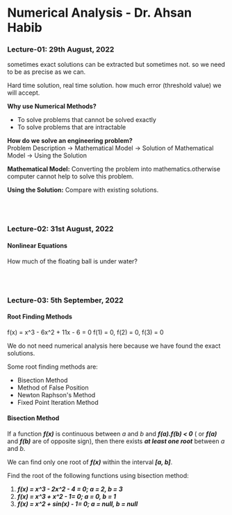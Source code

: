 # Numerical Analysis - Dr. Ahsan Habib

### Lecture-01:    29th August, 2022

sometimes exact solutions can be extracted but sometimes not.
so we need to be as precise as we can.

Hard time solution, real time solution.
how much error (threshold value) we will accept.

**Why use Numerical Methods?**
- To solve problems that cannot be solved exactly
- To solve problems that are intractable

**How do we solve an engineering problem?** <br>
Problem Description -> Mathematical Model -> Solution of Mathematical Model -> Using the Solution

**Mathematical Model:** Converting the problem into mathematics.otherwise computer cannot help to solve this problem.

**Using the Solution:** Compare with existing solutions.

<br>
<br>


### Lecture-02:    31st August, 2022

#### Nonlinear Equations
How much of the floating ball is under water?

<br>
<br>

### Lecture-03:    5th September, 2022

#### Root Finding Methods

f(x) = x^3 - 6x^2 + 11x - 6 = 0
f(1) = 0, f(2) = 0, f(3) = 0

We do not need numerical analysis here because we have found the exact solutions.

Some root finding methods are:
* Bisection Method
* Method of False Position
* Newton Raphson's Method
* Fixed Point Iteration Method

#### Bisection Method
If a function ***f(x)*** is continuous between *a* and *b* and ***f(a).f(b) < 0*** ( or ***f(a)*** and ***f(b)*** are of opposite sign), then there exists ***at least one root*** between _a_ and _b_.

We can find only one root of ***f(x)*** within the interval ***[a, b]***.

Find the root of the following functions using bisection method:
1. ***f(x) = x^3 - 2x^2 - 4 = 0; a = 2, b = 3***
2. ***f(x) = x^3 + x^2 - 1= 0; a = 0, b = 1***
3. ***f(x) = x^2 + sin(x) - 1= 0; a = null, b = null***

















